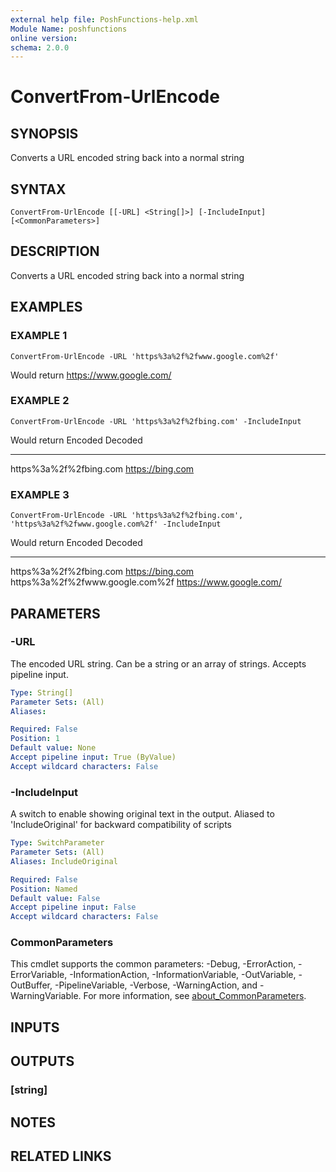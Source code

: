 ```yaml
---
external help file: PoshFunctions-help.xml
Module Name: poshfunctions
online version:
schema: 2.0.0
---
```


# ConvertFrom-UrlEncode

## SYNOPSIS
Converts a URL encoded string back into a normal string

## SYNTAX

```
ConvertFrom-UrlEncode [[-URL] <String[]>] [-IncludeInput] [<CommonParameters>]
```

## DESCRIPTION
Converts a URL encoded string back into a normal string

## EXAMPLES

### EXAMPLE 1
```
ConvertFrom-UrlEncode -URL 'https%3a%2f%2fwww.google.com%2f'
```

Would return
https://www.google.com/

### EXAMPLE 2
```
ConvertFrom-UrlEncode -URL 'https%3a%2f%2fbing.com' -IncludeInput
```

Would return
Encoded                Decoded
-------                -------
https%3a%2f%2fbing.com https://bing.com

### EXAMPLE 3
```
ConvertFrom-UrlEncode -URL 'https%3a%2f%2fbing.com', 'https%3a%2f%2fwww.google.com%2f' -IncludeInput
```

Would return
Encoded                         Decoded
-------                         -------
https%3a%2f%2fbing.com          https://bing.com
https%3a%2f%2fwww.google.com%2f https://www.google.com/

## PARAMETERS

### -URL
The encoded URL string.
Can be a string or an array of strings.
Accepts pipeline input.

```yaml
Type: String[]
Parameter Sets: (All)
Aliases:

Required: False
Position: 1
Default value: None
Accept pipeline input: True (ByValue)
Accept wildcard characters: False
```

### -IncludeInput
A switch to enable showing original text in the output.
Aliased to 'IncludeOriginal' for backward compatibility of scripts

```yaml
Type: SwitchParameter
Parameter Sets: (All)
Aliases: IncludeOriginal

Required: False
Position: Named
Default value: False
Accept pipeline input: False
Accept wildcard characters: False
```

### CommonParameters
This cmdlet supports the common parameters: -Debug, -ErrorAction, -ErrorVariable, -InformationAction, -InformationVariable, -OutVariable, -OutBuffer, -PipelineVariable, -Verbose, -WarningAction, and -WarningVariable. For more information, see [about_CommonParameters](http://go.microsoft.com/fwlink/?LinkID=113216).

## INPUTS

## OUTPUTS

### [string]
## NOTES

## RELATED LINKS
